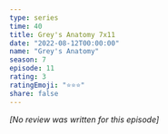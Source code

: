 ```yaml
---
type: series
time: 40
title: Grey's Anatomy 7x11
date: "2022-08-12T00:00:00"
name: "Grey's Anatomy"
season: 7
episode: 11
rating: 3
ratingEmoji: "⭐️⭐️⭐️"
share: false
---
```


*[No review was written for this episode]*